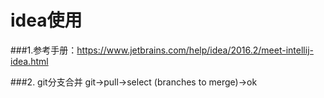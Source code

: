 # idea使用

###1.参考手册：https://www.jetbrains.com/help/idea/2016.2/meet-intellij-idea.html

###2. git分支合并
git->pull->select (branches to merge)->ok
